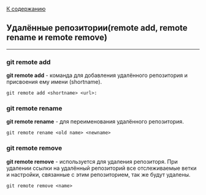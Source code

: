[К содержанию](./readme.md)

## Удалённые репозитории(remote add, remote rename и remote remove)

---

### git remote add

**git remote add** - команда для добавления удалённого репозитория и присвоения ему имени (shortname).

```bash=
git remote add <shortname> <url>:
```


### git remote rename


**git remote rename** - для переименования удалённого репозитория.


```bash=
git remote rename <old name> <newname>
``````


### git remote remove


**git remote remove** - используется для удаления репозиторя.
При удалении ссылки на удалённый репозиторий все отслеживаемые ветки и настройки, связанные с этим репозиторием, так же будут удалены.

```bash=
git remote remove <name>
```